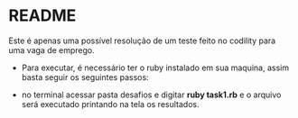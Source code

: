 # README

Este é apenas uma possível resolução de um teste feito no codility para uma vaga de emprego.

* Para executar, é necessário ter o ruby instalado em sua maquina, assim basta seguir os seguintes passos:

* no terminal acessar pasta desafios e digitar **ruby task1.rb** e o arquivo será executado printando na tela os resultados.
